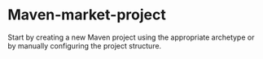 # Maven-market-project
Start by creating a new Maven project using the appropriate archetype or by manually configuring the project structure.
